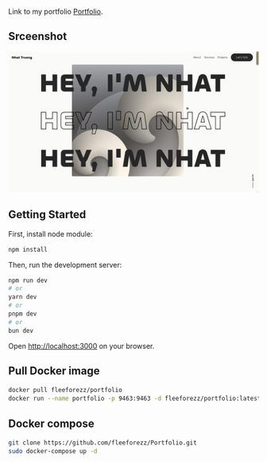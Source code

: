 Link to my portfolio [Portfolio](https://fleeforezz.me).

## Srceenshot
![preview](preview.png)

## Getting Started

First, install node module:
```bash
npm install
```

Then, run the development server:

```bash
npm run dev
# or
yarn dev
# or
pnpm dev
# or
bun dev
```

Open [http://localhost:3000](http://localhost:3000) on your browser.

## Pull Docker image

```bash
docker pull fleeforezz/portfolio
docker run --name portfolio -p 9463:9463 -d fleeforezz/portfolio:latest
```

## Docker compose

```bash
git clone https://github.com/fleeforezz/Portfolio.git
sudo docker-compose up -d
```